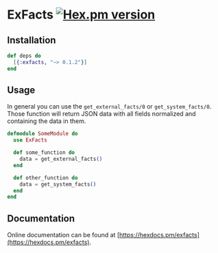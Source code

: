 # ExFacts [![Hex.pm version](https://img.shields.io/hexpm/v/exfacts.svg)](https://hex.pm/packages/exfacts)


## Installation

```elixir
def deps do
  [{:exfacts, "~> 0.1.2"}]
end
```

## Usage
In general you can use the `get_external_facts/0` or `get_system_facts/0`. Those function will return JSON data with all fields normalized and containing the data in them.

```elixir
defmodule SomeModule do
  use ExFacts

  def some_function do
    data = get_external_facts()
  end

  def other_function do
    data = get_system_facts()
  end
end
```

## Documentation

Online documentation can be found at [https://hexdocs.pm/exfacts](https://hexdocs.pm/exfacts).
